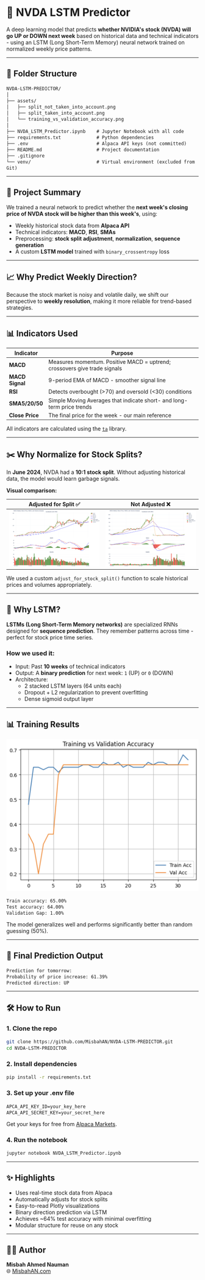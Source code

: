 # 🧠 NVDA LSTM Predictor

A deep learning model that predicts **whether NVIDIA's stock (NVDA) will go UP or DOWN next week** based on historical data and technical indicators - using an LSTM (Long Short-Term Memory) neural network trained on normalized weekly price patterns.

---

## 📂 Folder Structure

```
NVDA-LSTM-PREDICTOR/
│
├── assets/
│   ├── split_not_taken_into_account.png
│   ├── split_taken_into_account.png
│   └── training_vs_validation_accuracy.png
│
├── NVDA_LSTM_Predictor.ipynb    # Jupyter Notebook with all code
├── requirements.txt             # Python dependencies
├── .env                         # Alpaca API keys (not committed)
├── README.md                    # Project documentation
├── .gitignore
└── venv/                        # Virtual environment (excluded from Git)
```

---

## 🚀 Project Summary

We trained a neural network to predict whether the **next week's closing price of NVDA stock will be higher than this week's**, using:

- Weekly historical stock data from **Alpaca API**
- Technical indicators: **MACD**, **RSI**, **SMAs**
- Preprocessing: **stock split adjustment**, **normalization**, **sequence generation**
- A custom **LSTM model** trained with `binary_crossentropy` loss

---

## 📈 Why Predict Weekly Direction?

Because the stock market is noisy and volatile daily, we shift our perspective to **weekly resolution**, making it more reliable for trend-based strategies.

---

## 📊 Indicators Used

| Indicator       | Purpose                                                                   |
| --------------- | ------------------------------------------------------------------------- |
| **MACD**        | Measures momentum. Positive MACD = uptrend; crossovers give trade signals |
| **MACD Signal** | 9-period EMA of MACD - smoother signal line                               |
| **RSI**         | Detects overbought (>70) and oversold (<30) conditions                    |
| **SMA5/20/50**  | Simple Moving Averages that indicate short- and long-term price trends    |
| **Close Price** | The final price for the week - our main reference                         |

All indicators are calculated using the [`ta`](https://github.com/bukosabino/ta) library.

---

## ✂️ Why Normalize for Stock Splits?

In **June 2024**, NVDA had a **10:1 stock split**. Without adjusting historical data, the model would learn garbage signals.

**Visual comparison:**

| Adjusted for Split ✅                            | Not Adjusted ❌                                          |
| ------------------------------------------------ | -------------------------------------------------------- |
| ![Adjusted](assets/split_taken_into_account.png) | ![Not Adjusted](assets/split_not_taken_into_account.png) |

We used a custom `adjust_for_stock_split()` function to scale historical prices and volumes appropriately.

---

## 🤖 Why LSTM?

**LSTMs (Long Short-Term Memory networks)** are specialized RNNs designed for **sequence prediction**. They remember patterns across time - perfect for stock price time series.

### How we used it:

- Input: Past **10 weeks** of technical indicators
- Output: A **binary prediction** for next week: `1` (UP) or `0` (DOWN)
- Architecture:
  - 2 stacked LSTM layers (64 units each)
  - Dropout + L2 regularization to prevent overfitting
  - Dense sigmoid output layer

---

## 📊 Training Results

![Accuracy](assets/training_vs_validation_accuracy.png)

```
Train accuracy: 65.00%
Test accuracy: 64.00%
Validation Gap: 1.00%
```

The model generalizes well and performs significantly better than random guessing (50%).

---

## 🔮 Final Prediction Output

```text
Prediction for tomorrow:
Probability of price increase: 61.39%
Predicted direction: UP
```

---

## 🛠️ How to Run

### 1. Clone the repo

```bash
git clone https://github.com/MisbahAN/NVDA-LSTM-PREDICTOR.git
cd NVDA-LSTM-PREDICTOR
```

### 2. Install dependencies

```bash
pip install -r requirements.txt
```

### 3. Set up your .env file

```env
APCA_API_KEY_ID=your_key_here
APCA_API_SECRET_KEY=your_secret_here
```

Get your keys for free from [Alpaca Markets](https://alpaca.markets/).

### 4. Run the notebook

```bash
jupyter notebook NVDA_LSTM_Predictor.ipynb
```

---

## ✨ Highlights

- Uses real-time stock data from Alpaca
- Automatically adjusts for stock splits
- Easy-to-read Plotly visualizations
- Binary direction prediction via LSTM
- Achieves ~64% test accuracy with minimal overfitting
- Modular structure for reuse on any stock

---

## 🧑‍💻 Author

**Misbah Ahmed Nauman**  
🌐 [MisbahAN.com](https://MisbahAN.com)
